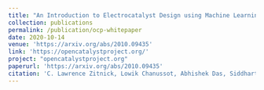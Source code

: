```yaml
---
title: "An Introduction to Electrocatalyst Design using Machine Learning for Renewable Energy Storage"
collection: publications
permalink: /publication/ocp-whitepaper
date: 2020-10-14
venue: 'https://arxiv.org/abs/2010.09435'
link: 'https://opencatalystproject.org/'
project: "opencatalystproject.org"
paperurl: 'https://arxiv.org/abs/2010.09435'
citation: 'C. Lawrence Zitnick, Lowik Chanussot, Abhishek Das, Siddharth Goyal, Javier Heras-Domingo, Caleb Ho, Weihua Hu, Thibaut Lavril, Aini Palizhati, Morgane Riviere, Muhammed Shuaibi, Anuroop Sriram, Kevin Tran, Brandon Wood, <b>Junwoong Yoon</b>, Devi Parikh, Zachary Ulissi: “An Introduction to Electrocatalyst Design using Machine Learning for Renewable Energy Storage”, 2020; arXiv:2010.09435. '
---
```

